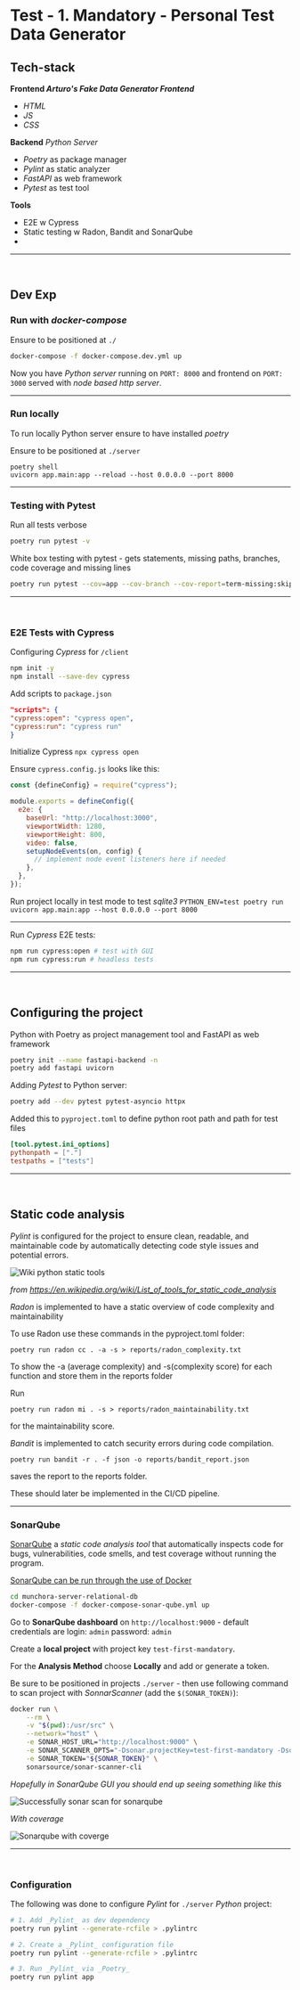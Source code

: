 # Test - 1. Mandatory - Personal Test Data Generator

## Tech-stack

**Frontend _Arturo's Fake Data Generator Frontend_**

- _HTML_
- _JS_
- _CSS_

**Backend** _Python Server_

- _Poetry_ as package manager
- _Pylint_ as static analyzer
- _FastAPI_ as web framework
- _Pytest_ as test tool

**Tools**

- E2E w Cypress
- Static testing w Radon, Bandit and SonarQube
-

---

<br>

## Dev Exp

### Run with _docker-compose_

Ensure to be positioned at `./`

```bash
docker-compose -f docker-compose.dev.yml up
```

Now you have _Python server_ running on `PORT: 8000` and 
frontend on `PORT: 3000` served with _node based http server_.

---

### Run locally

To run locally Python server ensure to have installed _poetry_

Ensure to be positioned at `./server`

```
poetry shell
uvicorn app.main:app --reload --host 0.0.0.0 --port 8000
```

---

### Testing with Pytest

Run all tests verbose

```bash
poetry run pytest -v
```

White box testing with pytest - gets statements, missing paths, branches, code coverage and missing lines

```bash
poetry run pytest --cov=app --cov-branch --cov-report=term-missing:skip-covered
```

---

<br>

### E2E Tests with Cypress

Configuring _Cypress_ for `/client`

```bash
npm init -y
npm install --save-dev cypress
```

Add scripts to `package.json`

```json
"scripts": {
"cypress:open": "cypress open",
"cypress:run": "cypress run"
}
```

Initialize Cypress `npx cypress open`

Ensure `cypress.config.js` looks like this:

```javascript
const {defineConfig} = require("cypress");

module.exports = defineConfig({
  e2e: {
    baseUrl: "http://localhost:3000",
    viewportWidth: 1280,
    viewportHeight: 800,
    video: false,
    setupNodeEvents(on, config) {
      // implement node event listeners here if needed
    },
  },
});
```

Run project locally in test mode to test _sqlite3_
`PYTHON_ENV=test poetry run uvicorn app.main:app --host 0.0.0.0 --port 8000`


---

Run _Cypress_ E2E tests:

```bash
npm run cypress:open # test with GUI
npm run cypress:run # headless tests
```

---

<br>

## Configuring the project

Python with Poetry as project management tool and FastAPI as web framework

```bash
poetry init --name fastapi-backend -n
poetry add fastapi uvicorn
```

Adding _Pytest_ to Python server:

```bash
poetry add --dev pytest pytest-asyncio httpx
```

Added this to `pyproject.toml` to define python root path and path for test files

```toml
[tool.pytest.ini_options]
pythonpath = ["."]
testpaths = ["tests"]
```

---

<br>

## Static code analysis

_Pylint_ is configured for the project to ensure clean, readable, and
maintainable code by automatically detecting code style issues and potential errors.

![Wiki python static tools](assets/wiki-python-static-tools.png)

_from https://en.wikipedia.org/wiki/List_of_tools_for_static_code_analysis_

_Radon_ is implemented to have a static overview of code complexity and maintainability

To use Radon use these commands in the pyproject.toml folder:

```
poetry run radon cc . -a -s > reports/radon_complexity.txt
```

To show the -a (average complexity) and -s(complexity score) for each function and store them in the reports folder

Run

```
poetry run radon mi . -s > reports/radon_maintainability.txt
```

for the maintainability score.

_Bandit_ is implemented to catch security errors during code compilation.

```
poetry run bandit -r . -f json -o reports/bandit_report.json
```

saves the report to the reports folder.

These should later be implemented in the CI/CD pipeline.

---

### SonarQube

[SonarQube](https://www.sonarsource.com/) a _static code analysis tool_ that automatically inspects code for bugs,
vulnerabilities, code smells, and test coverage without running the program.

[SonarQube can be run through the use of Docker](https://medium.com/@index23/start-sonarqube-server-and-run-analyses-locally-with-docker-4550eb7112a3)

```bash
cd munchora-server-relational-db
docker-compose -f docker-compose-sonar-qube.yml up
```

Go to **SonarQube dashboard** on `http://localhost:9000` - default credentials are login: `admin` password: `admin`

Create a **local project** with project key `test-first-mandatory`.

For the **Analysis Method** choose **Locally** and add or generate a token.

Be sure to be positioned in projects `./server` -
then use following command to scan project with _SonnarScanner_ (add the `$(SONAR_TOKEN)`):

```bash
docker run \
    --rm \
    -v "$(pwd):/usr/src" \
    --network="host" \
    -e SONAR_HOST_URL="http://localhost:9000" \
    -e SONAR_SCANNER_OPTS="-Dsonar.projectKey=test-first-mandatory -Dsonar.sources=./ -Dsonar.test=test -Dsonar.javascript.lcov.reportPaths=test/coverage/lcov.info" \
    -e SONAR_TOKEN="${SONAR_TOKEN}" \
    sonarsource/sonar-scanner-cli
```

_Hopefully in SonarQube GUI you should end up seeing something like this_

![Successfully sonar scan for sonarqube](assets/sonar-scan-sonar-qube-result.png)

_With coverage_

![Sonarqube with coverge](assets/sonarqube-with-coverage.png)

---

<br>

### Configuration

The following was done to configure _Pylint_ for `./server` _Python_ project:

```bash
# 1. Add _Pylint_ as dev dependency
poetry run pylint --generate-rcfile > .pylintrc

# 2. Create a _Pylint_ configuration file
poetry run pylint --generate-rcfile > .pylintrc

# 3. Run _Pylint_ via _Poetry_
poetry run pylint app
```